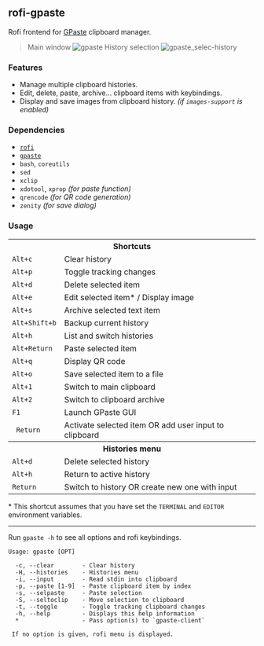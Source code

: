 ## rofi-gpaste

Rofi frontend for [GPaste](https://github.com/Keruspe/GPaste) clipboard manager.

> Main window
> ![gpaste](https://user-images.githubusercontent.com/32964025/206889800-07ca3ea9-46bf-4dee-aa03-a29a20b7c04a.png)
> History selection
> ![gpaste_selec-history](https://user-images.githubusercontent.com/32964025/206890041-5a5cf8d8-ac5d-48ba-93fe-466343b8fadd.png)

### Features
- Manage multiple clipboard histories.
- Edit, delete, paste, archive... clipboard items with keybindings.
- Display and save images from clipboard history. *(if `images-support` is enabled)*

### Dependencies
- [`rofi`](https://github.com/davatorium/rofi)
- [`gpaste`](https://github.com/Keruspe/GPaste)
- `bash`, `coreutils`
- `sed`
- `xclip`
- `xdotool`, `xprop` *(for paste function)*
- `qrencode` *(for QR code generation)*
- `zenity` *(for save dialog)*

### Usage

<table>
<tbody>
<tr><th colspan="2"><strong> Shortcuts </strong></th></tr>
<tr><td> <code>Alt+c</code>       </td> <td> Clear history                                         </td></tr>
<tr><td> <code>Alt+p</code>       </td> <td> Toggle tracking changes                               </td></tr>
<tr><td> <code>Alt+d</code>       </td> <td> Delete selected item                                  </td></tr>
<tr><td> <code>Alt+e</code>       </td> <td> Edit selected item* / Display image                   </td></tr>
<tr><td> <code>Alt+s</code>       </td> <td> Archive selected text item                            </td></tr>
<tr><td> <code>Alt+Shift+b</code> </td> <td> Backup current history                                </td></tr>
<tr><td> <code>Alt+h</code>       </td> <td> List and switch histories                             </td></tr>
<tr><td> <code>Alt+Return</code>  </td> <td> Paste selected item                                   </td></tr>
<tr><td> <code>Alt+q</code>       </td> <td> Display QR code                                       </td></tr>
<tr><td> <code>Alt+o</code>       </td> <td> Save selected item to a file                          </td></tr>
<tr><td> <code>Alt+1</code>       </td> <td> Switch to main clipboard                              </td></tr>
<tr><td> <code>Alt+2</code>       </td> <td> Switch to clipboard archive                           </td></tr>
<tr><td> <code>F1</code>          </td> <td> Launch GPaste GUI                                     </td></tr>
<tr><td> <code> Return</code>     </td> <td> Activate selected item OR add user input to clipboard </td></tr>
<tr></tr>
<tr><th colspan="2"> Histories menu </th></tr>
<tr><td> <code>Alt+d</code>       </td> <td> Delete selected history                               </td></tr>
<tr><td> <code>Alt+h</code>       </td> <td> Return to active history                              </td></tr>
<tr><td> <code>Return</code>      </td> <td> Switch to history OR create new one with input        </td></tr>
</tbody>
</table>

\* This shortcut assumes that you have set the `TERMINAL` and `EDITOR` environment variables.

---

Run `gpaste -h` to see all options and rofi keybindings.
```
Usage: gpaste [OPT]

  -c, --clear        - Clear history
  -H, --histories    - Histories menu
  -i, --input        - Read stdin into clipboard
  -p, --paste [1-9]  - Paste clipboard item by index
  -s, --selpaste     - Paste selection
  -S, --seltoclip    - Move selection to clipboard
  -t, --toggle       - Toggle tracking clipboard changes
  -h, --help         - Displays this help information
  *                  - Pass option(s) to `gpaste-client`

 If no option is given, rofi menu is displayed.
```

